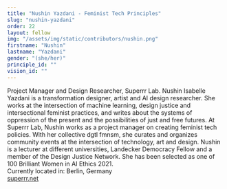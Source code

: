 ```yaml
---
title: "Nushin Yazdani - Feminist Tech Principles"
slug: "nushin-yazdani"
order: 22
layout: fellow
img: "/assets/img/static/contributors/nushin.png"
firstname: "Nushin"
lastname: "Yazdani"
gender: "(she/her)"
principle_id: ""
vision_id: ""
---
```


Project Manager and Design Researcher, Superrr Lab. Nushin Isabelle Yazdani is a transformation designer, artist and AI design researcher. She works at the intersection of machine learning, design justice and intersectional feminist practices, and writes about the systems of oppression of the present and the possibilities of just and free futures. At Superrr Lab, Nushin works as a project manager on creating feminist tech policies. With her collective dgtl fmnsm, she curates and organizes community events at the intersection of technology, art and design. Nushin is a lecturer at different universities, Landecker Democracy Fellow and a member of the Design Justice Network. She has been selected as one of 100 Brilliant Women in AI Ethics 2021. <br>
Currently located in: Berlin, Germany <br>
[superrr.net](https://superrr.net/) <br>

